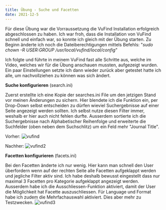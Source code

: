 ```yaml
---
title: Übung - Suche und Facetten
date: 2021-12-5
---
```


Für diese Übung war die Vorraussetzung die VuFind Installation erfolgreich abgeschlossen zu haben.
Ich war froh, dass die Installation von VuFind schnell und einfach war, so konnte ich gleich mit der Übung starten. Zu Beginn änderte ich noch die Dateiberechtigungen mittels Befehls: "*sudo chown -R $USER:$GROUP /usr/local/vufind/local/config*"

Ich folgte und führte in meinem VuFind fast alle Schritte aus, welche im Video, welches wir für die Übung anschauen mussten, aufgezeigt wurden. Ein paar Einstellungen setzte ich dann wieder zurück aber getestet hatte ich alle, um nachvollziehen zu können was sich ändert. 

**Suche konfigurieren** (search.ini) 

Zuerst erstellte ich  eine Kopie der searches.ini File um den jetzigen Stand vor meinen Änderungen zu sichern.
Hier blendete ich die Funktion ein, per Drop-Down selbst entscheiden zu dürfen wieviel Suchergebnisse auf einer Seite angezeigt werden sollten. Ich selbst nutze diesen Filter immer, weshalb er hier auch nicht fehlen durfte. Ausserdem sortierte ich die Suchergebnisse nach Alphabetischer Reihenfolge und erweiterte die Suchfelder (oben neben dem Suchschlitz) um ein Feld mehr "Journal Title".

Vorher: ![vufind](https://user-images.githubusercontent.com/85638168/147700228-65071598-9792-4e5b-837f-e0dadf5fe342.png)

Nachher: ![vufind2](https://user-images.githubusercontent.com/85638168/147700268-b1e8bf10-f123-427a-8637-50c7dee2deae.png)

**Facetten konfigurieren** (facets.ini)

Bei den Facetten änderte ich nur wenig. Hier kann man schnell den User überfordern wenn auf der rechten Seite alle Facetten aufgeklappt werden und jegliche Filter aktiv sind. Ich habe deshalb  bewusst eingestellt dass nur maximal 3 Facetten pro Kategorie aufgeklappt angezeigt werden. Ausserdem habe ich die Ausschliessen-Funktion aktiviert, damit der User die Möglichkeit hat Facette auszuschliessen. Für Language und Format habe ich zudem die Mehrfachauswahl aktiviert. Dies aber mehr zu Testzwecken.
![vufind3](https://user-images.githubusercontent.com/85638168/147699942-c982e97f-d455-41a2-889d-853bb1a7ed18.png)
